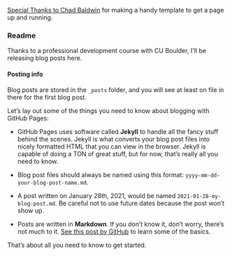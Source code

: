 [Special Thanks to Chad Baldwin](https://chadbaldwin.net/) for making a handy template to get a page up and running. 

### Readme

Thanks to a professional development course with CU Boulder, I'll be releasing blog posts here. 


#### Posting info

Blog posts are stored in the `_posts` folder, and you will see at least on file in there for the first blog post.

Let’s lay out some of the things you need to know about blogging with GitHub Pages:

- GitHub Pages uses software called **Jekyll** to handle all the fancy stuff behind the scenes. Jekyll is what converts your blog post files into nicely formatted HTML that you can view in the browser. Jekyll is capable of doing a TON of great stuff, but for now, that’s really all you need to know.

- Blog post files should always be named using this format: `yyyy-mm-dd-your-blog-post-name.md`.

- A post written on January 28th, 2021, would be named `2021-01-28-my-blog-post.md`. Be careful not to use future dates because the post won’t show up.

- Posts are written in **Markdown**. If you don’t know it, don’t worry, there’s not much to it. [See this post by GitHub](https://guides.github.com/features/mastering-markdown/) to learn some of the basics.

That’s about all you need to know to get started.
